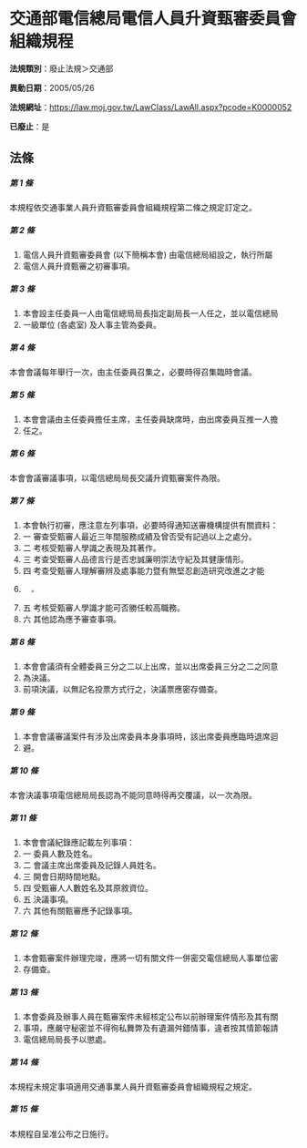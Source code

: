 # 交通部電信總局電信人員升資甄審委員會組織規程

**法規類別**：廢止法規＞交通部

**異動日期**：2005/05/26  

**法規網址**：https://law.moj.gov.tw/LawClass/LawAll.aspx?pcode=K0000052

**已廢止**：是



## 法條
##### 第 1 條
本規程依交通事業人員升資甄審委員會組織規程第二條之規定訂定之。

##### 第 2 條
1. 電信人員升資甄審委員會 (以下簡稱本會) 由電信總局組設之，執行所屬
1. 電信人員升資甄審之初審事項。

##### 第 3 條
1. 本會設主任委員一人由電信總局局長指定副局長一人任之，並以電信總局
1. 一級單位 (各處室) 及人事主管為委員。

##### 第 4 條
本會會議每年舉行一次，由主任委員召集之，必要時得召集臨時會議。

##### 第 5 條
1. 本會會議由主任委員擔任主席，主任委員缺席時，由出席委員互推一人擔
1. 任之。

##### 第 6 條
本會會議審議事項，以電信總局局長交議升資甄審案件為限。

##### 第 7 條
1. 本會執行初審，應注意左列事項，必要時得通知送審機構提供有關資料：
1.   一  審查受甄審人最近三年間服務成績及曾否受有記過以上之處分。
1.   二  考核受甄審人學識之表現及其著作。
1.   三  考查受甄審人品德言行是否忠誠廉明崇法守紀及其健康情形。
1.   四  考查受甄審人理解審辨及處事能力暨有無堅忍創造研究改進之才能
1.       。
1.   五  考核受甄審人學識才能可否勝任較高職務。
1.   六  其他認為應予審查事項。

##### 第 8 條
1. 本會會議須有全體委員三分之二以上出席，並以出席委員三分之二之同意
1. 為決議。
1. 前項決議，以無記名投票方式行之，決議票應密存備查。

##### 第 9 條
1. 本會會議審議案件有涉及出席委員本身事項時，該出席委員應臨時退席迴
1. 避。

##### 第 10 條
本會決議事項電信總局局長認為不能同意時得再交覆議，以一次為限。

##### 第 11 條
1. 本會會議紀錄應記載左列事項：
1.   一  委員人數及姓名。
1.   二  會議主席出席委員及記錄人員姓名。
1.   三  開會日期時間地點。
1.   四  受甄審人人數姓名及其原敘資位。
1.   五  決議事項。
1.   六  其他有關甄審應予記錄事項。

##### 第 12 條
1. 本會甄審案件辦理完竣，應將一切有關文件一併密交電信總局人事單位密
1. 存備查。

##### 第 13 條
1. 本會委員及辦事人員在甄審案件未經核定公布以前辦理案件情形及其有關
1. 事項，應嚴守秘密並不得徇私舞弊及有遺漏舛錯情事，違者按其情節報請
1. 電信總局局長予以懲處。

##### 第 14 條
本規程未規定事項適用交通事業人員升資甄審委員會組織規程之規定。

##### 第 15 條
本規程自呈准公布之日施行。


